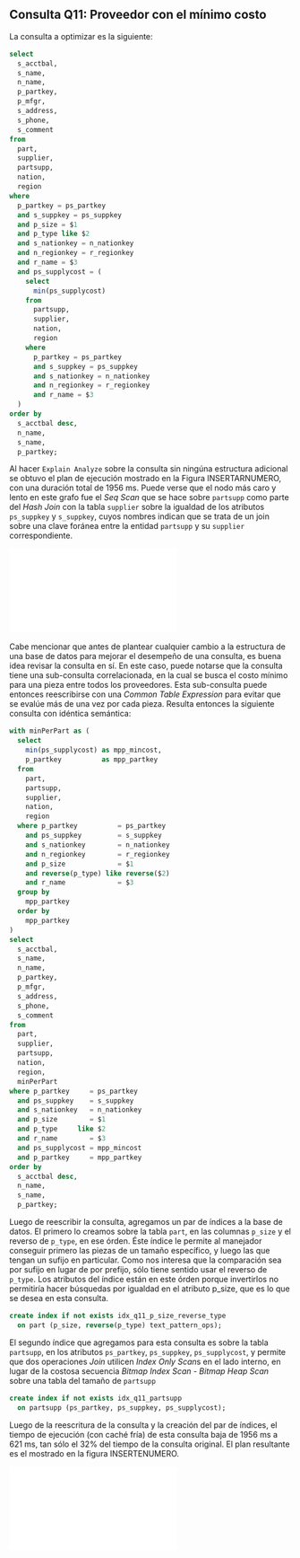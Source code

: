 ## Consulta Q11: Proveedor con el mínimo costo

La consulta a optimizar es la siguiente:

```sql
select
  s_acctbal,
  s_name,
  n_name,
  p_partkey,
  p_mfgr,
  s_address,
  s_phone,
  s_comment
from
  part,
  supplier,
  partsupp,
  nation,
  region
where
  p_partkey = ps_partkey
  and s_suppkey = ps_suppkey
  and p_size = $1
  and p_type like $2
  and s_nationkey = n_nationkey
  and n_regionkey = r_regionkey
  and r_name = $3
  and ps_supplycost = (
    select
      min(ps_supplycost)
    from
      partsupp,
      supplier,
      nation,
      region
    where
      p_partkey = ps_partkey
      and s_suppkey = ps_suppkey
      and s_nationkey = n_nationkey
      and n_regionkey = r_regionkey
      and r_name = $3
  )
order by
  s_acctbal desc,
  n_name,
  s_name,
  p_partkey;
```

Al hacer `Explain Analyze` sobre la consulta sin ningúna estructura adicional se
obtuvo el plan de ejecución mostrado en la Figura INSERTARNUMERO, con una
duración total de 1956 ms. Puede verse que el nodo más caro y lento en este
grafo fue el *Seq Scan* que se hace sobre `partsupp` como parte del *Hash Join*
con la tabla `supplier` sobre la igualdad de los atributos `ps_suppkey` y
`s_suppkey`, cuyos nombres indican que se trata de un join sobre una clave
foránea entre la entidad `partsupp` y su `supplier` correspondiente.

![Arbol de ejecucion de la consulta Q11 original](img/plan_q11original.pdf)

Cabe mencionar que antes de plantear cualquier cambio a la estructura de una
base de datos para mejorar el desempeño de una consulta, es buena idea revisar
la consulta en sí. En este caso, puede notarse que la consulta tiene una
sub-consulta correlacionada, en la cual se busca el costo mínimo para una pieza
entre todos los proveedores. Esta sub-consulta puede entonces reescribirse con
una *Common Table Expression* para evitar que se evalúe más de una vez por cada
pieza. Resulta entonces la siguiente consulta con idéntica semántica:

```sql
with minPerPart as (
  select
    min(ps_supplycost) as mpp_mincost,
    p_partkey          as mpp_partkey
  from
    part,
    partsupp,
    supplier,
    nation,
    region
  where p_partkey          = ps_partkey
    and ps_suppkey         = s_suppkey
    and s_nationkey        = n_nationkey
    and n_regionkey        = r_regionkey
    and p_size             = $1
    and reverse(p_type) like reverse($2)
    and r_name             = $3
  group by
    mpp_partkey
  order by
    mpp_partkey
)
select
  s_acctbal,
  s_name,
  n_name,
  p_partkey,
  p_mfgr,
  s_address,
  s_phone,
  s_comment
from
  part,
  supplier,
  partsupp,
  nation,
  region,
  minPerPart
where p_partkey     = ps_partkey
  and ps_suppkey    = s_suppkey
  and s_nationkey   = n_nationkey
  and p_size        = $1
  and p_type     like $2
  and r_name        = $3
  and ps_supplycost = mpp_mincost
  and p_partkey     = mpp_partkey
order by
  s_acctbal desc,
  n_name,
  s_name,
  p_partkey;
```

Luego de reescribir la consulta, agregamos un par de índices a la base de
datos. El primero lo creamos sobre la tabla `part`, en las columnas `p_size`
y el reverso de `p_type`, en ese órden. Éste índice le permite al manejador
conseguir primero las piezas de un tamaño específico, y luego las que tengan
un sufijo en particular. Como nos interesa que la comparación sea por sufijo en
lugar de por prefijo, sólo tiene sentido usar el reverso de `p_type`. Los
atributos del índice están en este órden porque invertirlos no permitiría hacer
búsquedas por igualdad en el atributo p_size, que es lo que se desea en esta
consulta.

```sql
create index if not exists idx_q11_p_size_reverse_type
  on part (p_size, reverse(p_type) text_pattern_ops);
```

El segundo índice que agregamos para esta consulta es sobre la tabla `partsupp`,
en los atributos `ps_partkey`, `ps_suppkey`, `ps_supplycost`, y permite que
dos operaciones *Join* utilicen *Index Only Scan*s en el lado interno, en
lugar de la costosa secuencia *Bitmap Index Scan - Bitmap Heap Scan* sobre una
tabla del tamaño de `partsupp`

```sql
create index if not exists idx_q11_partsupp
  on partsupp (ps_partkey, ps_suppkey, ps_supplycost);
```

Luego de la reescritura de la consulta y la creación del par de índices, el
tiempo de ejecución (con caché fría) de esta consulta baja de 1956 ms a 621 ms,
tan sólo el 32% del tiempo de la consulta original. El plan resultante es el
mostrado en la figura INSERTENUMERO.

![Arbol de ejecucion de la consulta Q11 modificada](img/plan_q11improved.pdf)

